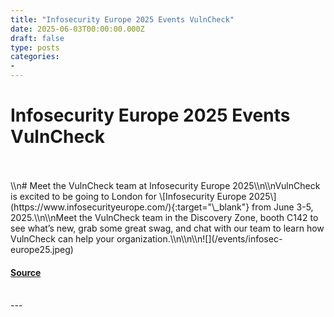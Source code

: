 ```yaml
---
title: "Infosecurity Europe 2025 Events VulnCheck"
date: 2025-06-03T00:00:00.000Z
draft: false
type: posts
categories: 
- 
---
```

# Infosecurity Europe 2025 Events VulnCheck

<br/>

<br/>
\\n# Meet the VulnCheck team at Infosecurity Europe 2025\\n\\nVulnCheck is excited to be going to London for \[Infosecurity Europe 2025\](https://www.infosecurityeurope.com/){:target="\_blank"} from June 3-5, 2025.\\n\\nMeet the VulnCheck team in the Discovery Zone, booth C142 to see what’s new, grab some great swag, and chat with our team to learn how VulnCheck can help your organization.\\n\\n\\n![](/events/infosec-europe25.jpeg)

#### [Source](https://vulncheck.com/blog/infosec-europe2025)

<br/>
---
